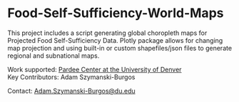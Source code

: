 # Food-Self-Sufficiency-World-Maps
This project includes a script generating global choropleth maps for Projected Food Self-Sufficiency Data. Plotly package allows for changing map projection and using built-in or custom shapefiles/json files to generate regional and subnational maps.

Work supported: [Pardee Center at the University of Denver](https://pardee.du.edu/) <br>
Key Contributors: Adam Szymanski-Burgos 

Contact: Adam.Szymanski-Burgos@du.edu
